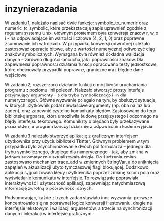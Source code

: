 # inzynierazadania
W zadaniu 1, należało napisać dwie funkcje: symbolic_to_numeric oraz numeric_to_symbolic, które przekształcają zapis uprawnień zgodnie z regułami systemu Unix. Głównym problemem była konwersja znaków r, w, x i - na odpowiadające im wartości liczbowe (4, 2, 1, 0) oraz poprawne zsumowanie ich w trójkach. W przypadku konwersji odwrotnej należało zastosować operacje bitowe, aby z wartości numerycznej odtworzyć ciąg znaków symbolicznych. Wymagana była również dokładna walidacja danych – zarówno długości łańcucha, jak i poprawności znaków. Dla zapewnienia poprawności działania funkcji opracowano testy jednostkowe, które obejmowały przypadki poprawne, graniczne oraz błędne dane wejściowe.

W zadaniu 2, rozszerzono działanie funkcji o możliwość uruchamiania programu z poziomu linii poleceń. Należało stworzyć prosty interfejs przyjmujący argumenty (-s dla trybu symbolicznego i -n dla numerycznego). Główne wyzwanie polegało na tym, by obsłużyć sytuacje, w których użytkownik podał niewłaściwe argumenty (np. oba na raz lub żaden), oraz zapewnić czytelne komunikaty błędów. Zastosowano do tego bibliotekę argparse, która umożliwiła budowę przejrzystego i odpornego na błędy interfejsu tekstowego. Komunikaty o błędach były przekazywane przez stderr, a program kończył działanie z odpowiednim kodem wyjścia.

W zadaniu 3 należało stworzyć aplikację z graficznym interfejsem użytkownika przy użyciu biblioteki Tkinter. Głównym problemem w tym przypadku było zsynchronizowanie dwóch pól formularza – jednego dla trybu symbolicznego, drugiego dla numerycznego – tak, aby zmiana w jednym automatycznie aktualizowała drugie. Do śledzenia zmian zastosowano mechanizm trace_add w zmiennych StringVar, a do uniknięcia zapętleń w aktualizacji użyto tymczasowej flagi blokującej. Dodatkowo, aplikacja sygnalizowała błędy użytkownika poprzez zmianę koloru pola oraz wyświetlanie komunikatu w interfejsie. To rozwiązanie poprawiało interaktywność i użyteczność aplikacji, zapewniając natychmiastową informację zwrotną o poprawności danych.

Podsumowując, każde z trzech zadań stawiało inne wyzwania: pierwsze koncentrowało się na poprawnej logice konwersji i testowaniu, drugie na interfejsie tekstowym i walidacji argumentów, a trzecie na synchronizacji danych i interakcji w interfejsie graficznym.
